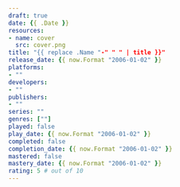 ```yaml
---
draft: true
date: {{ .Date }}
resources:
- name: cover
  src: cover.png
title: "{{ replace .Name "-" " " | title }}"
release_date: {{ now.Format "2006-01-02" }}
platforms:
- ""
developers: 
- ""
publishers:
- ""
series: ""
genres: [""]
played: false
play_date: {{ now.Format "2006-01-02" }}
completed: false
completion_date: {{ now.Format "2006-01-02" }}
mastered: false
mastery_date: {{ now.Format "2006-01-02" }}
rating: 5 # out of 10
---
```


